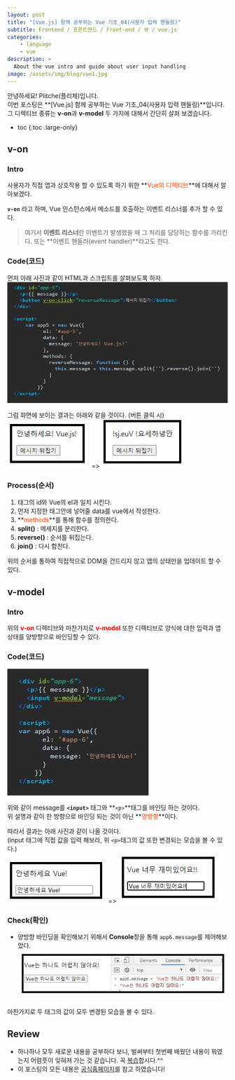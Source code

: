 ```yaml
---
layout: post
title: "[Vue.js] 함께 공부하는 Vue 기초_04(사용자 입력 핸들링)"
subtitle: Frontend / 프론트앤드 / Front-end / 뷰 / vue.js
categories:
    - language
    - vue
description: >
  About the vue intro and guide about user input handling
image: /assets/img/blog/vue1.jpg
---
```


안녕하세요! Plitche(플리체)입니다.  
이번 포스팅은 **[Vue.js] 함께 공부하는 Vue 기초_04(사용자 입력 핸들링)**입니다.  
그 디렉티브 종류는 **v-on**과 **v-model** 두 가지에 대해서 간단히 살펴 보겠습니다.

* toc
{:toc .large-only}

## v-on
### Intro
사용자가 직접 앱과 상호작용 할 수 있도록 하기 위한 **<font color="orangered">Vue의 디렉티브</font>**에 대해서 알아보겠다.  

**`v-on`** 라고 하며, Vue 인스턴스에서 메소드를 호출하는 이벤트 리스너를 추가 할 수 있다.  

> 여기서 **이벤트 리스너**란 이벤트가 발생했을 때 그 처리를 담당하는 함수를 가리킨다.
> 또는 **이벤트 핸들러(event handler)**라고도 한다.

### Code(코드)
먼저 아래 사진과 같이 HTML과 스크립트를 살펴보도록 하자.
![](/assets/post/vue/20210413/01.JPG)  

그럼 화면에 보이는 결과는 아래와 같을 것이다. (버튼 클릭 시)  
![](/assets/post/vue/20210413/02.JPG) => ![](/assets/post/vue/20210413/03.JPG)  

### Process(순서)
1. 태그의 id와 Vue의 el과 일치 시킨다.
2. 먼저 지정한 태그안에 넣어줄 data를 vue에서 작성한다.
3. **<font color="orangered">methods</font>**를 통해 함수를 정의한다.
4. **split()** : 메세지를 분리한다.
5. **reverse()** : 순서를 뒤집는다.
6. **join()** : 다시 합친다.

위의 순서를 통하여 직접적으로 DOM을 건드리지 않고 앱의 상태만을 업데이트 할 수 있다.  

## v-model
### Intro
위의 **<font color="red">v-on</font>** 디렉티브와 마찬가지로 **<font color="red">v-model</font>** 또한 디렉티브로 양식에 대한 입력과 앱 상태를 양방향으로 바인딩할 수 있다.  

### Code(코드)
![](/assets/post/vue/20210413/04.JPG)  

위와 같이 message를 **`<input>`** 태그와 **`<p>`**태그를 바인딩 하는 것이다.  
위 설명과 같이 한 방향으로 바인딩 되는 것이 아닌 **<font color="orangered">양방향</font>**이다.  

따라서 결과는 아래 사진과 같이 나올 것이다.  
(input 태그에 직접 값을 입력 해보라, 위 `<p>`태그의 값 또한 변경되는 모습을 볼 수 있다.)  
![](/assets/post/vue/20210413/05.JPG) => ![](/assets/post/vue/20210413/06.JPG)  

### Check(확인)
* 양방향 바인딩을 확인해보기 위해서 **Console**창을 통해 `app6.message`를 제어해보았다.  
![](/assets/post/vue/20210413/07.JPG)  

마찬가지로 두 태그의 값이 모두 변경된 모습을 볼 수 있다.

## Review
* 하나하나 모두 새로운 내용을 공부하다 보니, 벌써부터 첫번째 배웠던 내용이 뭐였는지 어렴풋이 잊혀져 가는 것 같습니다. 꼭 <U>복습</U>합시다.^^
* 이 포스팅의 모든 내용은 [공식홈페이지](https://kr.vuejs.org/v2/guide/index.html)를 참고 하였습니다!
